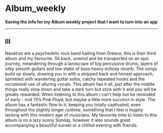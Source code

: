 # Album_weekly
**Saving the info for my Album weekly project that I want to turn into an app**

---

## III

Naxatras are a psychedelic rock band hailing from Greece, this is their third album and my favourite. Sit back, unwind and be transported on an epic journey,  meandering through a landscape of big percussive drums, layers of silky smooth guitars and low stabs of bass heavy echoey reverb. The songs build up slowly, drawing you in with a stripped back and honest approach, sprinkled with wandering guitar solos, catchy repeated hooks and the occasional use of alluring vocals. This album has it all, just after the middle things really slow down and take a dark turn but stick with it and you will be greatly rewarded. When listening to this album I can’t help but be reminded of early - mid 70’s Pink Floyd, but maybe a little more succinct in style. The album has a fantastic flow to it, keeping you totally captivated, even throughout the slightly longer runtime, something that I feel is hugely lacking with this modern age of musicians. My favourite time to listen to this album is on a lazy sunny Sunday, however it also sounds great accompanying a beautiful sunset or a chilled evening with friends.
